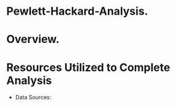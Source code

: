 # Pewlett-Hackard-Analysis.
# Overview.

# Resources Utilized to Complete Analysis
* Data Sources:

